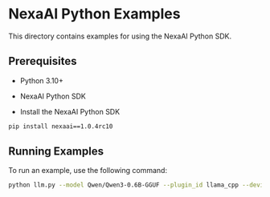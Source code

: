 # NexaAI Python Examples

This directory contains examples for using the NexaAI Python SDK.

## Prerequisites

- Python 3.10+
- NexaAI Python SDK

- Install the NexaAI Python SDK
```bash
pip install nexaai==1.0.4rc10
```

## Running Examples

To run an example, use the following command:

```bash
python llm.py --model Qwen/Qwen3-0.6B-GGUF --plugin_id llama_cpp --device_id cpu
```